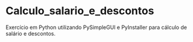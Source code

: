 # Calculo_salario_e_descontos
Exercício em Python utilizando PySimpleGUI e PyInstaller para cálculo de salário e descontos.
